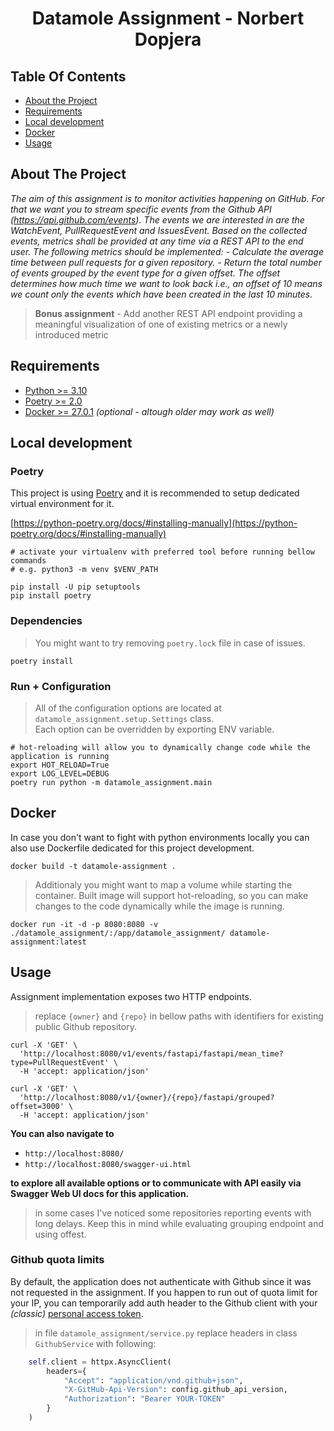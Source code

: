 <h1 align="center">Datamole Assignment - Norbert Dopjera</h1>

## Table Of Contents

- [About the Project](#about-the-project)
- [Requirements](#requirements)
- [Local development](#local-development)
- [Docker](#docker)
- [Usage](#usage)


## About The Project

*The aim of this assignment is to monitor activities happening on GitHub. For that we want you to stream specific events from the Github API (https://api.github.com/events). The events we are interested in are the WatchEvent, PullRequestEvent and IssuesEvent. Based on the collected events, metrics shall be provided at any time via a REST API to the end user. The following metrics should be implemented:  - Calculate the average time between pull requests for a given repository.  - Return the total number of events grouped by the event type for a given    offset. The offset determines how much time we want to look back i.e., an offset of 10 means we count only the events which have been created in the last 10 minutes.*

> **Bonus assignment** - Add another REST API endpoint providing a meaningful visualization of one of existing metrics or a newly introduced metric

## Requirements
- [Python >= 3.10](https://www.python.org/downloads/release/python-381/)
- [Poetry >= 2.0](https://github.com/python-poetry/poetry)
- [Docker >= 27.0.1](https://www.python.org/downloads/release/python-381/) *(optional - altough older may work as well)*

## Local development

### Poetry
This project is using [Poetry](https://github.com/python-poetry/poetry) and it is recommended to setup dedicated virtual environment for it.  

[https://python-poetry.org/docs/#installing-manually](https://python-poetry.org/docs/#installing-manually)
```shell
# activate your virtualenv with preferred tool before running bellow commands
# e.g. python3 -m venv $VENV_PATH

pip install -U pip setuptools
pip install poetry
```

### Dependencies
> You might want to try removing `poetry.lock` file in case of issues.
```shell
poetry install
```

### Run + Configuration
> All of the configuration options are located at `datamole_assignment.setup.Settings` class.  
Each option can be overridden by exporting ENV variable.  

```shell
# hot-reloading will allow you to dynamically change code while the application is running
export HOT_RELOAD=True
export LOG_LEVEL=DEBUG
poetry run python -m datamole_assignment.main
```

## Docker

In case you don't want to fight with python environments locally you can also use Dockerfile dedicated for this project development.

```shell
docker build -t datamole-assignment .
```

> Additionaly you might want to map a volume while starting the container. Built image will support hot-reloading, so you can make changes to the code dynamically while the image is running.  

```shell
docker run -it -d -p 8080:8080 -v ./datamole_assignment/:/app/datamole_assignment/ datamole-assignment:latest
```

## Usage

Assignment implementation exposes two HTTP endpoints.  
> replace `{owner}` and `{repo}` in bellow paths with identifiers for existing public Github repository.  

```shell
curl -X 'GET' \
  'http://localhost:8080/v1/events/fastapi/fastapi/mean_time?type=PullRequestEvent' \
  -H 'accept: application/json'
```
```shell
curl -X 'GET' \
  'http://localhost:8080/v1/{owner}/{repo}/fastapi/grouped?offset=3000' \
  -H 'accept: application/json'
```  

**You can also navigate to**
- `http://localhost:8080/`  
- `http://localhost:8080/swagger-ui.html`  

**to explore all available options or to communicate with API easily via Swagger Web UI docs for this application.**  

> in some cases I've noticed some repositories reporting events with long delays. Keep this in mind while evaluating grouping endpoint and using offest.

### Github quota limits
By default, the application does not authenticate with Github since it was not requested in the assignment. If you happen to run out of quota limit for your IP, you can temporarily add auth header to the Github client with your *(classic)* [personal access token](https://docs.github.com/en/authentication/keeping-your-account-and-data-secure/managing-your-personal-access-tokens).

> in file `datamole_assignment/service.py` replace headers in class `GithubService` with following:  
```python
    self.client = httpx.AsyncClient(
        headers={
            "Accept": "application/vnd.github+json",
            "X-GitHub-Api-Version": config.github_api_version,
            "Authorization": "Bearer YOUR-TOKEN"
        }
    )
```